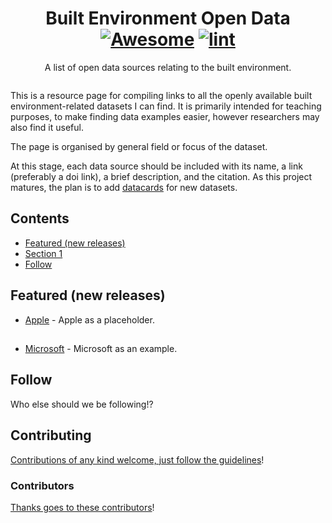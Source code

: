 <div align="center">

<!-- title -->

<!--lint ignore no-dead-urls-->

# Built Environment Open Data [![Awesome](https://awesome.re/badge.svg)](https://awesome.re) [![lint](https://github.com/MitchellAcoustics/open-built-env-data/actions/workflows/lint.yaml/badge.svg)](https://github.com/MitchellAcoustics/open-built-env-data/actions/workflows/lint.yaml)

<!-- subtitle -->

A list of open data sources relating to the built environment.

<!-- image -->

<a href="" target="_blank" rel="noopener noreferrer">
  <img src="" />
</a>

</div>

<!-- description -->

This is a resource page for compiling links to all the openly available built environment-related datasets I can find. It is primarily intended for teaching purposes, to make finding data examples easier, however researchers may also find it useful.

The page is organised by general field or focus of the dataset. 

At this stage, each data source should be included with its name, a link (preferably a doi link), a brief description, and the citation. As this project matures, the plan is to add [datacards](https://research.google/blog/the-data-cards-playbook-a-toolkit-for-transparency-in-dataset-documentation/) for new datasets.

<!-- TOC -->

## Contents

- [Featured (new releases)](#featured-new-releases)
- [Section 1](#section-1)
- [Follow](#follow)

<!-- CONTENT -->

## Featured (new releases)

- [Apple](https://apple.com) - Apple as a placeholder.

## 

- [Microsoft](https://www.microsoft.com/) - Microsoft as an example.

<!-- END CONTENT -->

## Follow

<!-- list people worth following on social sites (Twitter, LinkedIn, GitHub, YouTube etc.) -->

Who else should we be following!?

## Contributing

[Contributions of any kind welcome, just follow the guidelines](contributing.md)!

### Contributors

[Thanks goes to these contributors](https://github.com/MitchellAcoustics/open-built-env-data/graphs/contributors)!
